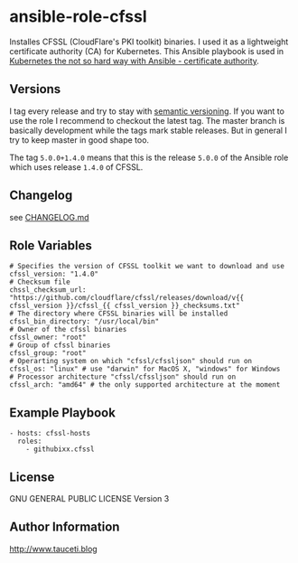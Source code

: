 ansible-role-cfssl
==================

Installes CFSSL (CloudFlare's PKI toolkit) binaries. I used it as a lightweight certificate authority (CA) for Kubernetes. This Ansible playbook is used in [Kubernetes the not so hard way with Ansible - certificate authority](https://www.tauceti.blog/post/kubernetes-the-not-so-hard-way-with-ansible-certificate-authority/).

Versions
--------

I tag every release and try to stay with [semantic versioning](http://semver.org). If you want to use the role I recommend to checkout the latest tag. The master branch is basically development while the tags mark stable releases. But in general I try to keep master in good shape too.

The tag `5.0.0+1.4.0` means that this is the release `5.0.0` of the Ansible role which uses release `1.4.0` of CFSSL.

Changelog
---------

see [CHANGELOG.md](https://github.com/githubixx/ansible-role-cfssl/blob/master/CHANGELOG.md)

Role Variables
--------------

```
# Specifies the version of CFSSL toolkit we want to download and use
cfssl_version: "1.4.0"
# Checksum file
chssl_checksum_url: "https://github.com/cloudflare/cfssl/releases/download/v{{ cfssl_version }}/cfssl_{{ cfssl_version }}_checksums.txt"
# The directory where CFSSL binaries will be installed
cfssl_bin_directory: "/usr/local/bin"
# Owner of the cfssl binaries
cfssl_owner: "root"
# Group of cfssl binaries
cfssl_group: "root"
# Operarting system on which "cfssl/cfssljson" should run on
cfssl_os: "linux" # use "darwin" for MacOS X, "windows" for Windows
# Processor architecture "cfssl/cfssljson" should run on
cfssl_arch: "amd64" # the only supported architecture at the moment
```

Example Playbook
----------------

```
- hosts: cfssl-hosts
  roles:
    - githubixx.cfssl
```

License
-------

GNU GENERAL PUBLIC LICENSE Version 3

Author Information
------------------

http://www.tauceti.blog
